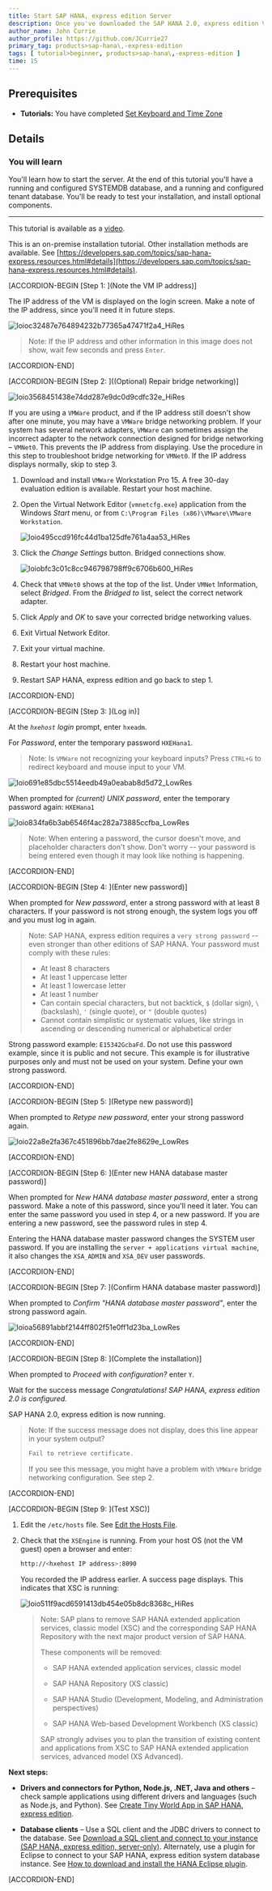 ```yaml
---
title: Start SAP HANA, express edition Server
description: Once you've downloaded the SAP HANA 2.0, express edition Virtual Machine package and set the keyboard and time zone, log in and change the default passwords to secure your system.
author_name: John Currie
author_profile: https://github.com/JCurrie27
primary_tag: products>sap-hana\,-express-edition
tags: [ tutorial>beginner, products>sap-hana\,-express-edition ]
time: 15
---
```


<!-- loio6b3090fbfef64012a05475a833a7e77a -->

## Prerequisites
 - **Tutorials:** You have completed [Set Keyboard and Time Zone](http://developers.sap.com/tutorials/hxe-ua-keyboard-vm.html)

## Details
### You will learn
You'll learn how to start the server. At the end of this tutorial you'll have a running and configured SYSTEMDB database, and a running and configured tenant database. You'll be ready to test your installation, and install optional components.

---

This tutorial is available as a [video](https://www.sap.com/assetdetail/2016/09/d2900513-8a7c-0010-82c7-eda71af511fa.html).

This is an on-premise installation tutorial. Other installation methods are available. See [https://developers.sap.com/topics/sap-hana-express.resources.html#details](https://developers.sap.com/topics/sap-hana-express.resources.html#details).

[ACCORDION-BEGIN [Step 1: ](Note the VM IP address)]

The IP address of the VM is displayed on the login screen. Make a note of the IP address, since you'll need it in future steps.

![loioc32487e764894232b77365a47471f2a4_HiRes](loioc32487e764894232b77365a47471f2a4_HiRes.png)

> Note:
> If the IP address and other information in this image does not show, wait few seconds and press `Enter`.
>
>

[ACCORDION-END]

[ACCORDION-BEGIN [Step 2: ]((Optional) Repair bridge networking)]

![loio3568451438e74dd287e9dc0d9cdfc32e_HiRes](loio3568451438e74dd287e9dc0d9cdfc32e_HiRes.png)

If you are using a `VMWare` product, and if the IP address still doesn't show after one minute, you may have a `VMWare` bridge networking problem. If your system has several network adapters, `VMWare` can sometimes assign the incorrect adapter to the network connection designed for bridge networking – `VMNet0`. This prevents the IP address from displaying. Use the procedure in this step to troubleshoot bridge networking for `VMNet0`. If the IP address displays normally, skip to step 3.

1.  Download and install `VMWare` Workstation Pro 15. A free 30-day evaluation edition is available. Restart your host machine.

2.  Open the Virtual Network Editor (`vmnetcfg.exe`) application from the Windows *Start* menu, or from `C:\Program Files (x86)\VMware\VMware Workstation`.

    ![loio495ccd916fc44d1ba125dfe761a4aa53_HiRes](loio495ccd916fc44d1ba125dfe761a4aa53_HiRes.png)

3.  Click the *Change Settings* button. Bridged connections show.

    ![loiobfc3c01c8cc946798798ff9c6706b600_HiRes](loiobfc3c01c8cc946798798ff9c6706b600_HiRes.png)

4.  Check that `VMNet0` shows at the top of the list. Under `VMNet` Information, select *Bridged*. From the *Bridged to* list, select the correct network adapter.
5.  Click *Apply* and *OK* to save your corrected bridge networking values.
6.  Exit Virtual Network Editor.
7.  Exit your virtual machine.
8.  Restart your host machine.
9.  Restart SAP HANA, express edition and go back to step 1.

[ACCORDION-END]

[ACCORDION-BEGIN [Step 3: ](Log in)]

At the *`hxehost` login* prompt, enter `hxeadm`.

For *Password*, enter the temporary password `HXEHana1`.

> Note:
> Is `VMWare` not recognizing your keyboard inputs? Press `CTRL+G` to redirect keyboard and mouse input to your VM.
>
>

![loio691e85dbc5514eedb49a0eabab8d5d72_LowRes](loio691e85dbc5514eedb49a0eabab8d5d72_LowRes.png)

When prompted for *(current) UNIX password*, enter the temporary password again: `HXEHana1`

![loio834fa6b3ab6546f4ac282a73885ccfba_LowRes](loio834fa6b3ab6546f4ac282a73885ccfba_LowRes.png)

> Note:
> When entering a password, the cursor doesn't move, and placeholder characters don't show. Don't worry -- your password is being entered even though it may look like nothing is happening.

[ACCORDION-END]

[ACCORDION-BEGIN [Step 4: ](Enter new password)]

When prompted for *New password*, enter a strong password with at least 8 characters. If your password is not strong enough, the system logs you off and you must log in again.

> Note:
> SAP HANA, express edition requires a `very strong password` -- even stronger than other editions of SAP HANA. Your password must comply with these rules:
>
> -   At least 8 characters
> -   At least 1 uppercase letter
> -   At least 1 lowercase letter
> -   At least 1 number
> -   Can contain special characters, but not backtick, `$` (dollar sign), `\` (backslash), `'` (single quote), or `"` (double quotes)
> -   Cannot contain simplistic or systematic values, like strings in ascending or descending numerical or alphabetical order
>
>

Strong password example: `E15342GcbaFd`. Do not use this password example, since it is public and not secure. This example is for illustrative purposes only and must not be used on your system. Define your own strong password.

[ACCORDION-END]

[ACCORDION-BEGIN [Step 5: ](Retype new password)]

When prompted to *Retype new password*, enter your strong password again.

![loio22a8e2fa367c451896bb7dae2fe8629e_LowRes](loio22a8e2fa367c451896bb7dae2fe8629e_LowRes.png)

[ACCORDION-END]

[ACCORDION-BEGIN [Step 6: ](Enter new HANA database master password)]

When prompted for *New HANA database master password*, enter a strong password. Make a note of this password, since you'll need it later. You can enter the same password you used in step 4, or a new password. If you are entering a new password, see the password rules in step 4.

Entering the HANA database master password changes the SYSTEM user password. If you are installing the `server + applications virtual machine`, it also changes the `XSA_ADMIN` and `XSA_DEV` user passwords.


[ACCORDION-END]

[ACCORDION-BEGIN [Step 7: ](Confirm HANA database master password)]

When prompted to *Confirm "HANA database master password"*, enter the strong password again.

![loioa56891abbf2144ff802f51e0ff1d23ba_LowRes](loioa56891abbf2144ff802f51e0ff1d23ba_LowRes.png)

[ACCORDION-END]

[ACCORDION-BEGIN [Step 8: ](Complete the installation)]

When prompted to *Proceed with configuration?* enter `Y`.

Wait for the success message *Congratulations! SAP HANA, express edition 2.0 is configured.*

SAP HANA 2.0, express edition is now running.

> Note:
> If the success message does not display, does this line appear in your system output?
>
> ```bash
> Fail to retrieve certificate.
> ```
>
> If you see this message, you might have a problem with `VMWare` bridge networking configuration. See step 2.
>
>

[ACCORDION-END]

[ACCORDION-BEGIN [Step 9: ](Test XSC)]

1.  Edit the `/etc/hosts` file. See [Edit the Hosts File](https://developers.sap.com/tutorials/hxe-ua-hosts.html).

2.  Check that the `XSEngine` is running. From your host OS (not the VM guest) open a browser and enter:

    ```bash
    http://<hxehost IP address>:8090
    ```

    You recorded the IP address earlier. A success page displays. This indicates that XSC is running:

    ![loio511f9acd6591413db454e05b8dc8368c_HiRes](loio511f9acd6591413db454e05b8dc8368c_HiRes.png)

    > Note:
    > SAP plans to remove SAP HANA extended application services, classic model (XSC) and the corresponding SAP HANA Repository with the next major product version of SAP HANA.
    >
    > These components will be removed:
    >
    > -   SAP HANA extended application services, classic model
    >
    > -   SAP HANA Repository (XS classic)
    >
    > -   SAP HANA Studio (Development, Modeling, and Administration perspectives)
    >
    > -   SAP HANA Web-based Development Workbench (XS classic)
    >
    > SAP strongly advises you to plan the transition of existing content and applications from XSC to SAP HANA extended application services, advanced model (XS Advanced).
    >
    >


**Next steps:**

-   **Drivers and connectors for Python, Node.js, .NET, Java and others** – check sample applications using different drivers and languages (such as Node.js, and Python). See [Create Tiny World App in SAP HANA, express edition](https://developers.sap.com/group.hxe-tiny-world.html).

-   **Database clients** – Use a SQL client and the JDBC drivers to connect to the database. See [Download a SQL client and connect to your instance (SAP HANA, express edition, server-only)](https://developers.sap.com/tutorials/hxe-cj1-download-sql-client.html). Alternately, use a plugin for Eclipse to connect to your SAP HANA, express edition system database instance. See [How to download and install the HANA Eclipse plugin](https://developers.sap.com/tutorials/hxe-howto-eclipse.html).


[ACCORDION-END]
